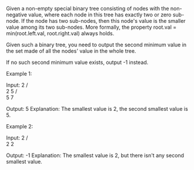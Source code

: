 Given a non-empty special binary tree consisting of nodes with the non-negative value, where each node in this tree has exactly two or zero sub-node. If the node has two sub-nodes, then this node's value is the smaller value among its two sub-nodes. More formally, the property root.val = min(root.left.val, root.right.val) always holds.

Given such a binary tree, you need to output the second minimum value in the set made of all the nodes' value in the whole tree.

If no such second minimum value exists, output -1 instead.

Example 1:

Input: 
    2
   / \
  2   5
     / \
    5   7

Output: 5
Explanation: The smallest value is 2, the second smallest value is 5.
 

Example 2:

Input: 
    2
   / \
  2   2

Output: -1
Explanation: The smallest value is 2, but there isn't any second smallest value.
